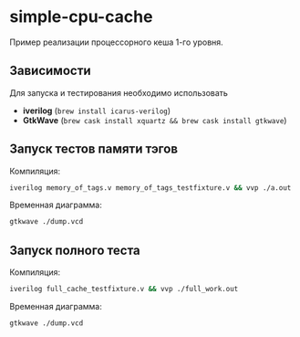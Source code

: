 # simple-cpu-cache

Пример реализации процессорного кеша 1-го уровня.

## Зависимости

Для запуска и тестирования необходимо использовать

* **iverilog** (`brew install icarus-verilog`)
* **GtkWave** (`brew cask install xquartz && brew cask install gtkwave`)

## Запуск тестов памяти тэгов

Компиляция:

```bash
iverilog memory_of_tags.v memory_of_tags_testfixture.v && vvp ./a.out
```

Временная диаграмма:

```bash
gtkwave ./dump.vcd
```

## Запуск полного теста

Компиляция:

```bash
iverilog full_cache_testfixture.v && vvp ./full_work.out
```

Временная диаграмма:

```bash
gtkwave ./dump.vcd
```
